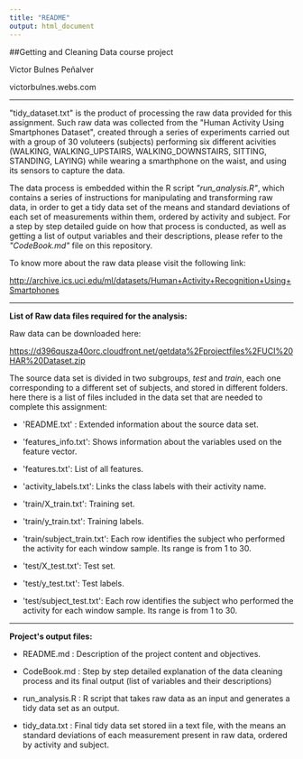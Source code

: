 ```yaml
---
title: "README"
output: html_document
---
```

##Getting and Cleaning Data course project

Victor Bulnes Peñalver

victorbulnes.webs.com

***
"tidy\_dataset.txt" is the product of processing the raw data provided for this assignment. Such raw data was collected from the "Human Activity Using Smartphones Dataset", created through a series of experiments carried out with a group of 30 voluteers (subjects) performing six different acivities (WALKING, WALKING\_UPSTAIRS, WALKING\_DOWNSTAIRS, SITTING, STANDING, LAYING) while wearing a smarthphone on the waist, and using its sensors to capture the data.

The data process is embedded within the R script *"run_analysis.R"*, which contains a series of instructions for manipulating and transforming raw data, in order to get a tidy data set of the means and standard deviations of each set of measurements within them, ordered by activity and subject. For a step by step detailed guide on how that process is conducted, as well as getting a list of output variables and their descriptions, please refer to the *"CodeBook.md"* file on this repository.

To know more about the raw data please visit the following link:

http://archive.ics.uci.edu/ml/datasets/Human+Activity+Recognition+Using+Smartphones

***

**List of Raw data files required for the analysis:**

Raw data can be downloaded here:

https://d396qusza40orc.cloudfront.net/getdata%2Fprojectfiles%2FUCI%20HAR%20Dataset.zip

The source data set is divided in two subgroups, *test* and *train*, each one corresponding to a different set of subjects, and stored in different folders. here there is a list of files included in the data set that are needed to complete this assignment:

- 'README.txt' : Extended information about the source data set.

- 'features_info.txt': Shows information about the variables used on the feature vector.

- 'features.txt': List of all features.

- 'activity_labels.txt': Links the class labels with their activity name.

- 'train/X_train.txt': Training set.

- 'train/y_train.txt': Training labels.

- 'train/subject_train.txt': Each row identifies the subject who performed the activity for each window sample. Its range is from 1 to 30.

- 'test/X_test.txt': Test set.

- 'test/y_test.txt': Test labels.

- 'test/subject_test.txt': Each row identifies the subject who performed the activity for each window sample. Its range is from 1 to 30.

***

**Project's output files:**

- README.md : Description of the project content and objectives.

- CodeBook.md : Step by step detailed explanation of the data cleaning process and its final output (list of variables and their descriptions)

- run_analysis.R : R script that takes raw data as an input and generates a tidy data set as an output.

- tidy_data.txt : Final tidy data set stored iin a text file, with the means an standard deviations of each measurement present in raw data, ordered by activity and subject.

